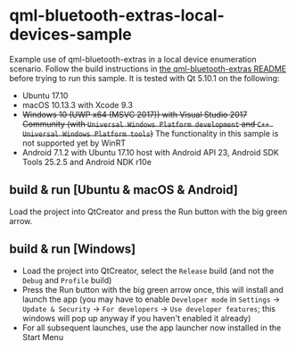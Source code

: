 qml-bluetooth-extras-local-devices-sample
=========================================

Example use of qml-bluetooth-extras in a local device enumeration scenario. Follow the build instructions in
[the qml-bluetooth-extras README](../../README.md) before trying to run this sample. It is tested with Qt 5.10.1 on the
following:

- Ubuntu 17.10
- macOS 10.13.3 with Xcode 9.3
- ~~Windows 10 (UWP x64 (MSVC 2017)) with Visual Studio 2017 Community (with `Universal Windows Platform development` and `C++ Universal Windows Platform tools`)~~ The functionality in this sample is not supported yet by WinRT
- Android 7.1.2 with Ubuntu 17.10 host with Android API 23, Android SDK Tools 25.2.5 and Android NDK r10e

build & run [Ubuntu & macOS & Android]
--------------------------------------

Load the project into QtCreator and press the Run button with the big green arrow.

build & run [Windows]
---------------------

  - Load the project into QtCreator, select the `Release` build (and not the `Debug` and `Profile` build)
  - Press the Run button with the big green arrow once, this will install and launch the app (you may have to enable `Developer mode` in `Settings` -> `Update & Security` -> `For developers` -> `Use developer features`; this windows will pop up anyway if you haven't enabled it already)
  - For all subsequent launches, use the app launcher now installed in the Start Menu
